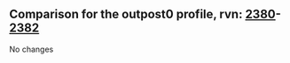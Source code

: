 ## Comparison for the outpost0 profile, rvn: [2380](https://github.com/PRO100KatYT/FortniteProfileRevisions/tree/main/profiles/outpost0/2380%20outpost0.json)-[2382](https://github.com/PRO100KatYT/FortniteProfileRevisions/tree/main/profiles/outpost0/2382%20outpost0.json)

No changes
